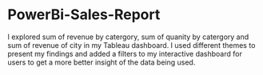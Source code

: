 # PowerBi-Sales-Report
I explored sum of revenue by catergory, sum of quanity by catergory and sum of revenue of city in my Tableau dashboard. I used different themes to present my findings and added a filters to my interactive dashboard for users to get a more better insight of the data being used. 
